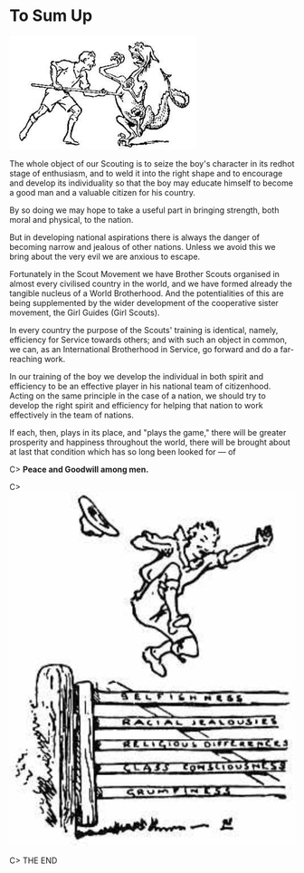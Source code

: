 # To Sum Up

![With character and a smile the boy will overcome evils on his way.](images/evils.jpg)

The whole object of our Scouting is to seize the boy's character in its redhot stage of enthusiasm, and to weld it into the right shape and to encourage and develop its individuality so that the boy may educate himself to become a good man and a valuable citizen for his country.

By so doing we may hope to take a useful part in bringing strength, both moral and physical, to the nation.

But in developing national aspirations there is always the danger of becoming narrow and jealous of other nations. Unless we avoid this we bring about the very evil we are anxious to escape.

Fortunately in the Scout Movement we have Brother Scouts organised in almost every civilised country in the world, and we have formed already the tangible nucleus of a World Brotherhood. And the potentialities of this are being supplemented by the wider development of the cooperative sister movement, the Girl Guides (Girl Scouts).

In every country the purpose of the Scouts' training is identical, namely, efficiency for Service towards others; and with such an object in common, we can, as an International Brotherhood in Service, go forward and do a far-reaching work.

In our training of the boy we develop the individual in both spirit and efficiency to be an effective player in his national team of citizenhood. Acting on the same principle in the case of a nation, we should try to develop the right spirit and efficiency for helping that nation to work effectively in the team of nations.

If each, then, plays in its place, and "plays the game," there will be greater prosperity and happiness throughout the world, there will be brought about at last that condition which has so long been looked for — of

C> **Peace and Goodwill among men.**

C> ![](images/jump.png)

C> THE END
